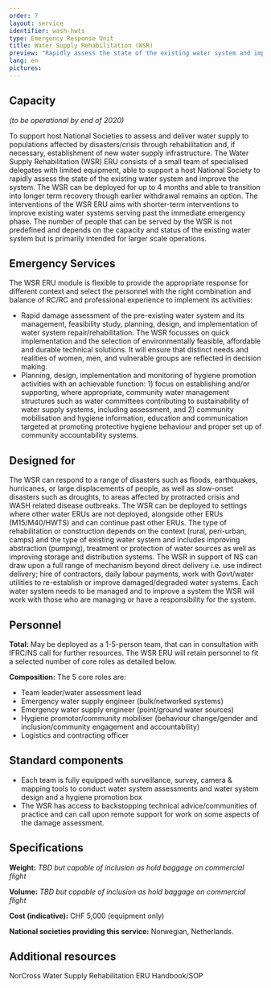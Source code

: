 ```yaml
---
order: 7
layout: service
identifier: wash-hwts
type: Emergency Response Unit
title: Water Supply Rehabilitation (WSR)
preview: "Rapidly assess the state of the existing water system and improve the system."
lang: en
pictures:
---
```


## Capacity

_(to be operational by end of 2020)_

To support host National Societies to assess and deliver water supply to populations affected by disasters/crisis through rehabilitation and, if necessary, establishment of new water supply infrastructure. The Water Supply Rehabilitation (WSR) ERU consists of a small team of specialised delegates with limited equipment, able to support a host National Society to rapidly assess the state of the existing water system and improve the system. The WSR can be deployed for up to 4 months and able to transition into longer term recovery though earlier withdrawal remains an option. The interventions of the WSR ERU aims with shorter-term interventions to improve existing water systems serving past the immediate emergency phase. The number of people that can be served by the WSR is not predefined and depends on the capacity and status of the existing water system but is primarily intended for larger scale operations. 

## Emergency Services

The WSR ERU module is flexible to provide the appropriate response for different context and select the personnel with the right combination and balance of RC/RC and professional experience to implement its activities:

-	Rapid damage assessment of the pre-existing water system and its management, feasibility study, planning, design, and implementation of water system repair/rehabilitation. The WSR focusses on quick implementation and the selection of environmentally feasible, affordable and durable technical solutions. It will ensure that distinct needs and realities of women, men, and vulnerable groups are reflected in decision making. 
-	Planning, design, implementation and monitoring of hygiene promotion activities with an achievable function: 1) focus on establishing and/or supporting, where appropriate, community water management structures such as water committees contributing to sustainability of water supply systems, including assessment, and 2) community mobilisation and hygiene information, education and communication targeted at promoting protective hygiene behaviour and proper set up of community accountability systems.


## Designed for

The WSR can respond to a range of disasters such as floods, earthquakes, hurricanes, or large displacements of people, as well as slow-onset disasters such as droughts, to areas affected by protracted crisis and WASH related disease outbreaks. The WSR can be deployed to settings where other water ERUs are not deployed, alongside other ERUs (M15/M40/HWTS) and can continue past other ERUs. The type of rehabilitation or construction depends on the context (rural, peri-urban, camps) and the type of existing water system and includes improving abstraction (pumping), treatment or protection of water sources as well as improving storage and distribution systems. The WSR in support of NS can draw upon a full range of mechanism beyond direct delivery i.e. use indirect delivery; hire of contractors, daily labour payments, work with Govt/water utilities to re-establish or improve damaged/degraded water systems. Each water system needs to be managed and to improve a system the WSR will work with those who are managing or have a responsibility for the system.

## Personnel

**Total:** May be deployed as a 1-5-person team, that can in consultation with IFRC/NS call for further resources. The WSR ERU will retain personnel to fit a selected number of core roles as detailed below. 

**Composition:** The 5 core roles are:
- Team leader/water assessment lead
- Emergency water supply engineer (bulk/networked systems)
- Emergency water supply engineer (point/ground water sources)
- Hygiene promotor/community mobiliser (behaviour change/gender and inclusion/community engagement and accountability)
- Logistics and contracting officer

## Standard components

-	Each team is fully equipped with surveillance, survey, camera & mapping tools to conduct water system assessments and water system design and a hygiene promotion box 
-	The WSR has access to backstopping technical advice/communities of practice and can call upon remote support for work on some aspects of the damage assessment.

## Specifications

**Weight:** _TBD but capable of inclusion as hold baggage on commercial flight_

**Volume:** _TBD but capable of inclusion as hold baggage on commercial flight_

**Cost (indicative):** CHF 5,000 (equipment only)

**National societies providing this service:** Norwegian, Netherlands.

## Additional resources

NorCross Water Supply Rehabilitation ERU Handbook/SOP 

